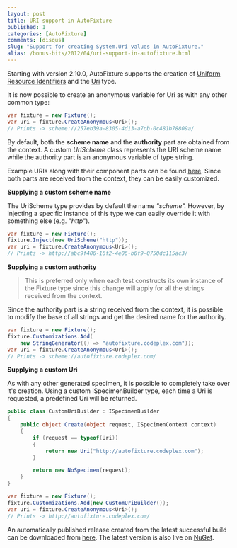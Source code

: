 ```yaml
---
layout: post
title: URI support in AutoFixture
published: 1
categories: [AutoFixture]
comments: [disqus]
slug: "Support for creating System.Uri values in AutoFixture."
alias: /bonus-bits/2012/04/uri-support-in-autofixture.html
---
```

<p>Starting with version 2.10.0, AutoFixture supports the creation of <a href="http://en.wikipedia.org/wiki/Uniform_resource_identifier" target="_blank" title="In computing, a uniform resource identifier (URI) is a string of characters used to identify a name or a resource. Such identification enables interaction with representations of the resource over a network (typically the World Wide Web) using specific protocols. Schemes specifying a concrete syntax and associated protocols define each URI.">Uniform Resource Identifiers</a>&#0160;and the <a href="http://msdn.microsoft.com/en-us/library/system.uri(v=vs.90).aspx" target="_blank" title="Provides an object representation of a uniform resource identifier (URI) and easy access to the parts of the URI.">Uri</a>&#0160;type.</p>
<p>It is now possible to create an anonymous variable for Uri as with any other common type:</p>

```c#
var fixture = new Fixture();
var uri = fixture.CreateAnonymous<Uri>();
// Prints -> scheme://257eb39a-8305-4d13-a7cb-0c481b78809a/
```

<p>By default, both the <strong>scheme name</strong>&#0160;and the <strong>authority</strong>&#0160;part are obtained from the context. A custom&#0160;<em>UriScheme</em> class represents the URI scheme name while the authority&#0160;part is an anonymous variable of type string.</p>
<p>Example URIs along with their component parts can be found&#0160;<a href="http://en.wikipedia.org/wiki/URI_scheme#Examples" target="_blank">here</a>.&#0160;Since both parts are received from the context, they can be easily customized.</p>

**Supplying a custom scheme name**

<p>The UriScheme type provides by default the name <em>&quot;scheme&quot;.</em>&#0160;However, by injecting a specific instance of this type we can easily override it with something else (e.g. &quot;<em>http&quot;</em>).</p>

```c#
var fixture = new Fixture();
fixture.Inject(new UriScheme("http"));
var uri = fixture.CreateAnonymous<Uri>(); 
// Prints -> http://abc9f406-16f2-4e06-b6f9-0750dc115ac3/
```
    
**Supplying a custom authority**

<blockquote>
<p>This is preferred only when each test constructs its own instance of the Fixture type since this change will apply for all the strings received from the context.</p>
</blockquote>
<p>Since the authority part is a string received from the context, it is possible to modify the base of all strings and get the desired name for the authority.</p>

```c#
var fixture = new Fixture();
fixture.Customizations.Add(
    new StringGenerator(() => "autofixture.codeplex.com"));
var uri = fixture.CreateAnonymous<Uri>(); 
// Prints -> scheme://autofixture.codeplex.com/
```

**Supplying a custom Uri**

<p>As with any other generated specimen, it is possible to completely take over it&#39;s creation. Using a custom&#0160;ISpecimenBuilder type, each time a Uri is requested, a predefined Uri will be returned.</p>

```c#
public class CustomUriBuilder : ISpecimenBuilder
{
    public object Create(object request, ISpecimenContext context)
    {
        if (request == typeof(Uri))
        {
            return new Uri("http://autofixture.codeplex.com");
        }

        return new NoSpecimen(request);
    }
}

var fixture = new Fixture();
fixture.Customizations.Add(new CustomUriBuilder());
var uri = fixture.CreateAnonymous<Uri>(); 
// Prints -> http://autofixture.codeplex.com/
```

<p>An automatically published release created from the latest successful build can be downloaded from&#0160;<a href="http://autofixture.codeplex.com/releases/view/85801" target="_blank" title="AutoFixture - Downloads">here</a>.&#0160;The latest version is also live on&#0160;<a href="http://nuget.org/List/Packages/AutoFixture" target="_blank" title="AutoFixture - Package">NuGet</a>.</p>

